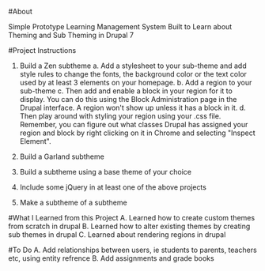 #About

Simple Prototype Learning Management System Built to Learn about Theming and Sub Theming in Drupal 7



#Project Instructions
1.  Build a Zen subtheme
    a. Add a stylesheet to your sub-theme and add style rules to change the fonts, the background color or the text color used by at least 3 elements on your homepage. 
    b. Add a region to your sub-theme
    c. Then add and enable a block in your region for it to display. You can do this using the Block Administration page in the Drupal interface. A region won't show up unless it has a block in it. 
    d. Then play around with styling your region using your .css file. Remember, you can figure out what classes Drupal has assigned your region and block by right clicking on it in Chrome and selecting "Inspect Element".
    
2. Build a Garland subtheme
    
3. Build a subtheme using a base theme of your choice

4. Include some jQuery in at least one of the above projects

5. Make a subtheme of a subtheme


#What I Learned from this Project
  A. Learned how to create custom themes from scratch in drupal
  B. Learned how to alter existing themes by creating sub themes in drupal
  C. Learned about rendering regions in drupal


#To Do
 A. Add relationships between users, ie students to parents, teachers etc, using entity refrence
 B.  Add assignments and grade books
